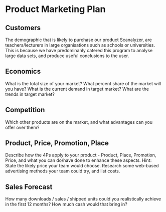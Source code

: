 # Product Marketing Plan


## Customers

The demographic that is likely to purchase our product Scanalyzer, are teachers/lecturers in large organisations such as schools or universities. 
This is because we have predominanly catered this program to analyse large data sets, and produce useful conclusions to
the user.

## Economics

What is the total size of your market?
What percent share of the market will you have?
What is the current demand in target market?
What are the trends in target market?


## Competition

Which other products are on the market, and what advantages can you offer over them?


## Product, Price, Promotion, Place

Describe how the 4Ps apply to your product - Product, Place, Promotion, Price, and what you can do/have done to enhance these aspects.
Hint: State the likely price your team would choose.
Research some web-based advertising methods your team could try, and list costs.



## Sales Forecast

How many downloads / sales / shipped units could you realistically achieve in the first 12 months?
How much cash would that bring in?


